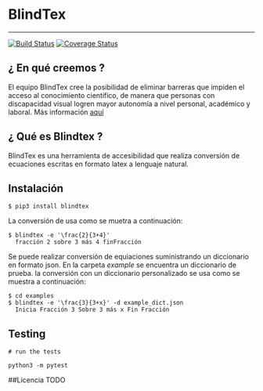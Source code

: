 # BlindTex
-----------
[![Build Status](https://travis-ci.org/blindtex/blindtex.svg?branch=master)](https://travis-ci.org/blindtex/blindtex) [![Coverage Status](https://coveralls.io/repos/github/blindtex/blindtex/badge.svg?branch=master)](https://coveralls.io/github/blindtex/blindtex?branch=master)

## ¿ En qué creemos ?

El equipo BlindTex cree la posibilidad de eliminar barreras que impiden el acceso al conocimiento científico, de manera que personas con discapacidad visual logren mayor autonomía a nivel personal, académico y laboral. Más información [aquí](http://blindtex.org/)

## ¿ Qué es Blindtex ?

BlindTex es una herramienta de accesibilidad que realiza conversión de ecuaciones escritas en formato latex a lenguaje natural.

## Instalación
```
$ pip3 install blindtex
```

La conversión de usa como se muetra a continuación:
```
$ blindtex -e '\frac{2}{3+4}'
  fracción 2 sobre 3 más 4 finFracción
```

Se puede realizar conversión de equiaciones suministrando un diccionario en formato json. En la carpeta _example_ se encuentra un diccionario de prueba. la conversión con un diccionario personalizado se usa como se muestra a continuación:
```
$ cd examples
$ blindtex -e '\frac{3}{3+x}' -d example_dict.json
  Inicia Fracción 3 Sobre 3 más x Fin Fracción
```

## Testing

```
# run the tests

python3 -m pytest
```
##Licencia
TODO
